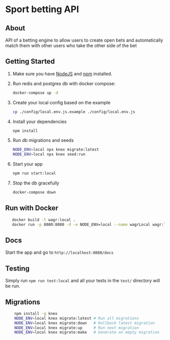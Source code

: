 # Sport betting API

## About

API of a betting engine to allow users to create open bets and automatically match them with other users who take the other side of the bet

## Getting Started

1. Make sure you have [NodeJS](https://nodejs.org/) and [npm](https://www.npmjs.com/) installed.
2. Run redis and postgres db with docker compose:

   ```bash
   docker-compose up -d
   ```

3. Create your local config based on the example

   ```bash
   cp ./config/local.env.js.example ./config/local.env.js
   ```

4. Install your dependencies

   ```bash
   npm install
   ```

5. Run db migrations and seeds

   ```bash
   NODE_ENV=local npx knex migrate:latest
   NODE_ENV=local npx knex seed:run
   ```

6. Start your app

   ```bash
   npm run start:local
   ```

7. Stop the db gracefully

   ```bash
   docker-compose down
   ```

## Run with Docker

```bash
   docker build -t wagr:local .
   docker run -p 8080:8080 -d -e NODE_ENV=local --name wagrLocal wagr:local
```

## Docs

Start the app and go to `http://localhost:8080/docs`

## Testing

Simply run `npm run test:local` and all your tests in the `test/` directory will be run.

## Migrations

```bash
    npm install -g knex
    NODE_ENV=local knex migrate:latest # Run all migrations
    NODE_ENV=local knex migrate:down   # Rollback latest migration
    NODE_ENV=local knex migrate:up     # Run next migration
    NODE_ENV=local knex migrate:make   # Generate an empty migration
```
